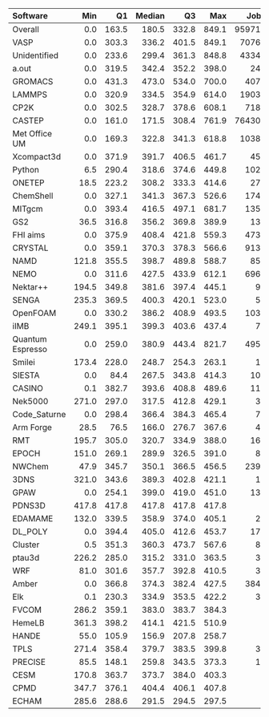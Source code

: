 | Software         |   Min |    Q1 |   Median |    Q3 |   Max |   Jobs |     Nodeh |   PercentUse |       kWh |   PercentEnergy |   Users |   Projects |
|:-----------------|------:|------:|---------:|------:|------:|-------:|----------:|-------------:|----------:|----------------:|--------:|-----------:|
| Overall          |   0.0 | 163.5 |    180.5 | 332.8 | 849.1 | 959719 | 3870642.2 |         98.5 | 1257378.9 |            97.9 |     603 |         89 |
| VASP             |   0.0 | 303.3 |    336.2 | 401.5 | 849.1 |  70769 |  928353.6 |         23.6 |  283541.0 |            22.1 |     105 |          6 |
| Unidentified     |   0.0 | 233.6 |    299.4 | 361.3 | 848.8 |  43348 |  549244.6 |         14.0 |  184885.2 |            14.4 |     202 |         65 |
| a.out            |   0.0 | 319.5 |    342.4 | 352.2 | 398.0 |    247 |  392341.9 |         10.0 |   99018.8 |             7.7 |       6 |          4 |
| GROMACS          |   0.0 | 431.3 |    473.0 | 534.0 | 700.0 |   4070 |  290206.9 |          7.4 |  134572.6 |            10.5 |      32 |          6 |
| LAMMPS           |   0.0 | 320.9 |    334.5 | 354.9 | 614.0 |  19037 |  286113.5 |          7.3 |   80437.0 |             6.3 |      45 |         11 |
| CP2K             |   0.0 | 302.5 |    328.7 | 378.6 | 608.1 |   7182 |  249860.8 |          6.4 |   76901.3 |             6.0 |      44 |          9 |
| CASTEP           |   0.0 | 161.0 |    171.5 | 308.4 | 761.9 | 764307 |  133044.9 |          3.4 |   45590.7 |             3.5 |      41 |          5 |
| Met Office UM    |   0.0 | 169.3 |    322.8 | 341.3 | 618.8 |  10382 |  129028.7 |          3.3 |   38135.6 |             3.0 |      34 |          2 |
| Xcompact3d       |   0.0 | 371.9 |    391.7 | 406.5 | 461.7 |    453 |  107242.9 |          2.7 |   40959.5 |             3.2 |      10 |          6 |
| Python           |   6.5 | 290.4 |    318.6 | 374.6 | 449.8 |   1028 |  106055.6 |          2.7 |   30920.9 |             2.4 |      16 |          9 |
| ONETEP           |  18.5 | 223.2 |    308.2 | 333.3 | 414.6 |    272 |   99105.3 |          2.5 |   32164.1 |             2.5 |       8 |          3 |
| ChemShell        |   0.0 | 327.1 |    341.3 | 367.3 | 526.6 |   1743 |   93881.6 |          2.4 |   27572.8 |             2.1 |      12 |          3 |
| MITgcm           |   0.0 | 393.4 |    416.5 | 497.1 | 681.7 |   1358 |   65473.5 |          1.7 |   30320.0 |             2.4 |      11 |          2 |
| GS2              |  36.5 | 316.8 |    356.2 | 369.8 | 389.9 |    135 |   63352.3 |          1.6 |   19494.8 |             1.5 |       2 |          1 |
| FHI aims         |   0.0 | 375.9 |    408.4 | 421.8 | 559.3 |   4738 |   48696.4 |          1.2 |   14785.2 |             1.2 |      20 |          4 |
| CRYSTAL          |   0.0 | 359.1 |    370.3 | 378.3 | 566.6 |   9138 |   42456.9 |          1.1 |   14571.7 |             1.1 |       6 |          2 |
| NAMD             | 121.8 | 355.5 |    398.7 | 489.8 | 588.7 |    854 |   33892.0 |          0.9 |   16652.2 |             1.3 |       8 |          6 |
| NEMO             |   0.0 | 311.6 |    427.5 | 433.9 | 612.1 |   6964 |   33474.9 |          0.9 |   11632.6 |             0.9 |      19 |          3 |
| Nektar++         | 194.5 | 349.8 |    381.6 | 397.4 | 445.1 |     91 |   29071.2 |          0.7 |   11857.6 |             0.9 |       7 |          4 |
| SENGA            | 235.3 | 369.5 |    400.3 | 420.1 | 523.0 |     53 |   25315.3 |          0.6 |    9941.6 |             0.8 |       6 |          2 |
| OpenFOAM         |   0.0 | 330.2 |    386.2 | 408.9 | 493.5 |   1035 |   24404.9 |          0.6 |    9487.0 |             0.7 |      20 |          9 |
| iIMB             | 249.1 | 395.1 |    399.3 | 403.6 | 437.4 |     73 |   23595.7 |          0.6 |    9493.4 |             0.7 |       2 |          1 |
| Quantum Espresso |   0.0 | 259.0 |    380.9 | 443.4 | 821.7 |   4951 |   20614.8 |          0.5 |    8142.1 |             0.6 |      15 |          4 |
| Smilei           | 173.4 | 228.0 |    248.7 | 254.3 | 263.1 |     17 |   18432.3 |          0.5 |    1375.8 |             0.1 |       1 |          1 |
| SIESTA           |   0.0 |  84.4 |    267.5 | 343.8 | 414.3 |    103 |    9748.5 |          0.2 |     621.9 |             0.0 |       5 |          2 |
| CASINO           |   0.1 | 382.7 |    393.6 | 408.8 | 489.6 |    117 |    8293.1 |          0.2 |    3327.0 |             0.3 |       4 |          3 |
| Nek5000          | 271.0 | 297.0 |    317.5 | 412.8 | 429.1 |     39 |    8237.7 |          0.2 |    3175.8 |             0.2 |       1 |          1 |
| Code_Saturne     |   0.0 | 298.4 |    366.4 | 384.3 | 465.4 |     74 |    7331.7 |          0.2 |    2643.4 |             0.2 |       6 |          3 |
| Arm Forge        |  28.5 |  76.5 |    166.0 | 276.7 | 367.6 |     41 |    7071.9 |          0.2 |    2519.6 |             0.2 |       7 |          6 |
| RMT              | 195.7 | 305.0 |    320.7 | 334.9 | 388.0 |    167 |    5645.6 |          0.1 |    1840.9 |             0.1 |       3 |          1 |
| EPOCH            | 151.0 | 269.1 |    289.9 | 326.5 | 391.0 |     85 |    5539.8 |          0.1 |    1777.2 |             0.1 |       4 |          1 |
| NWChem           |  47.9 | 345.7 |    350.1 | 366.5 | 456.5 |   2398 |    5431.8 |          0.1 |    1917.9 |             0.1 |       9 |          6 |
| 3DNS             | 321.0 | 343.6 |    389.3 | 402.8 | 421.1 |     12 |    4886.2 |          0.1 |    1528.6 |             0.1 |       1 |          1 |
| GPAW             |   0.0 | 254.1 |    399.0 | 419.0 | 451.0 |    137 |    2850.1 |          0.1 |     916.8 |             0.1 |       2 |          1 |
| PDNS3D           | 417.8 | 417.8 |    417.8 | 417.8 | 417.8 |      1 |    2683.6 |          0.1 |    1121.2 |             0.1 |       1 |          1 |
| EDAMAME          | 132.0 | 339.5 |    358.9 | 374.0 | 405.1 |     23 |    2671.5 |          0.1 |     938.3 |             0.1 |       2 |          1 |
| DL_POLY          |   0.0 | 394.4 |    405.0 | 412.6 | 453.7 |    173 |    2269.1 |          0.1 |     918.2 |             0.1 |       1 |          1 |
| Cluster          |   0.5 | 351.3 |    360.3 | 473.7 | 567.6 |     85 |    1595.7 |          0.0 |     598.8 |             0.0 |       1 |          1 |
| ptau3d           | 226.2 | 285.0 |    315.2 | 331.0 | 363.5 |     32 |    1477.0 |          0.0 |     486.7 |             0.0 |       1 |          1 |
| WRF              |  81.0 | 301.6 |    357.7 | 392.8 | 410.5 |     36 |    1057.8 |          0.0 |     377.6 |             0.0 |       2 |          1 |
| Amber            |   0.0 | 366.8 |    374.3 | 382.4 | 427.5 |   3840 |     309.5 |          0.0 |     116.0 |             0.0 |       2 |          2 |
| Elk              |   0.1 | 230.3 |    334.9 | 353.5 | 422.2 |     31 |     100.4 |          0.0 |      32.8 |             0.0 |       1 |          1 |
| FVCOM            | 286.2 | 359.1 |    383.0 | 383.7 | 384.3 |      8 |      68.7 |          0.0 |      24.6 |             0.0 |       1 |          1 |
| HemeLB           | 361.3 | 398.2 |    414.1 | 421.5 | 510.9 |      7 |      56.7 |          0.0 |      27.9 |             0.0 |       1 |          1 |
| HANDE            |  55.0 | 105.9 |    156.9 | 207.8 | 258.7 |      2 |      25.7 |          0.0 |       4.2 |             0.0 |       1 |          1 |
| TPLS             | 271.4 | 358.4 |    379.7 | 383.5 | 399.8 |     37 |      23.7 |          0.0 |       8.5 |             0.0 |       2 |          1 |
| PRECISE          |  85.5 | 148.1 |    259.8 | 343.5 | 373.3 |     14 |       4.1 |          0.0 |       0.8 |             0.0 |       1 |          1 |
| CESM             | 170.8 | 363.7 |    373.7 | 384.0 | 403.3 |      7 |       1.5 |          0.0 |       0.6 |             0.0 |       1 |          1 |
| CPMD             | 347.7 | 376.1 |    404.4 | 406.1 | 407.8 |      3 |       0.3 |          0.0 |       0.1 |             0.0 |       2 |          1 |
| ECHAM            | 285.6 | 288.6 |    291.5 | 294.5 | 297.5 |      2 |       0.0 |          0.0 |       0.0 |             0.0 |       1 |          1 |